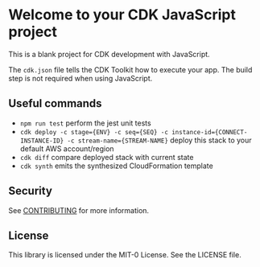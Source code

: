 # Welcome to your CDK JavaScript project

This is a blank project for CDK development with JavaScript.

The `cdk.json` file tells the CDK Toolkit how to execute your app. The build step is not required when using JavaScript.

## Useful commands

* `npm run test`         perform the jest unit tests
* `cdk deploy -c stage={ENV} -c seq={SEQ} -c instance-id={CONNECT-INSTANCE-ID} -c stream-name={STREAM-NAME}`           deploy this stack to your default AWS account/region
* `cdk diff`             compare deployed stack with current state
* `cdk synth`            emits the synthesized CloudFormation template

## Security

See [CONTRIBUTING](CONTRIBUTING.md#security-issue-notifications) for more information.

## License

This library is licensed under the MIT-0 License. See the LICENSE file.

